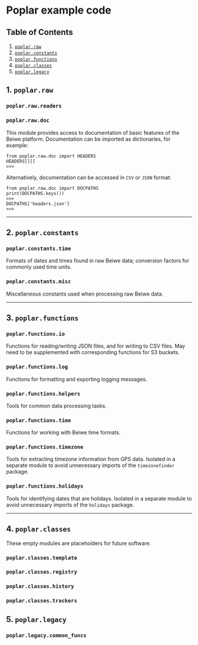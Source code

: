 # Poplar example code

## Table of Contents
1.  [`poplar.raw`](#1-poplarraw)  
2.  [`poplar.constants`](#2-poplarconstants)
3.  [`poplar.functions`](#3-poplarfunctions)
4.  [`poplar.classes`](#4-poplarclasses)
5.  [`poplar.legacy`](#5-poplarlegacy)

## 1. `poplar.raw`

### **`poplar.raw.readers`**

### **`poplar.raw.doc`**
This module provides access to documentation of basic features of the Beiwe platform.  Documentation can be imported as dictionaries, for example:
```
from poplar.raw.doc import HEADERS
HEADERS[][]
>>>
```
Alternatively, documentation can be accessed in `CSV` or `JSON` format:
```
from poplar.raw.doc import DOCPATHS
print(DOCPATHS.keys())
>>>
DOCPATHS['headers.json']
>>>
```

___
## 2. `poplar.constants`

### **`poplar.constants.time`**

Formats of dates and times found in raw Beiwe data; conversion factors for commonly used time units. 

### **`poplar.constants.misc`**

Miscellaneous constants used when processing raw Beiwe data.


___
## 3. `poplar.functions`

### **`poplar.functions.io`**

Functions for reading/writing JSON files, and for writing to CSV files.  May need to be supplemented with corresponding functions for S3 buckets.

### **`poplar.functions.log`**

Functions for formatting and exporting logging messages.

### **`poplar.functions.helpers`**

Tools for common data processing tasks.

### **`poplar.functions.time`**

Functions for working with Beiwe time formats.

### **`poplar.functions.timezone`**

Tools for extracting timezone information from GPS data.  Isolated in a separate module to avoid unnecessary imports of the `timezonefinder` package.

### **`poplar.functions.holidays`**

Tools for identifying dates that are holidays.  Isolated in a separate module to avoid unnecessary imports of the `holidays` package.


___
## 4. `poplar.classes`

These empty modules are placeholders for future software.

### **`poplar.classes.template`**

### **`poplar.classes.registry`**

### **`poplar.classes.history`**

### **`poplar.classes.trackers`**


## 5. `poplar.legacy`

### **`poplar.legacy.common_funcs`**
